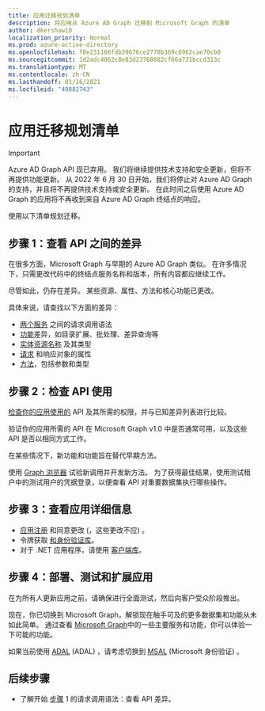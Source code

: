 ```yaml
---
title: 应用迁移规划清单
description: 将应用从 Azure AD Graph 迁移到 Microsoft Graph 的清单
author: dkershaw10
localization_priority: Normal
ms.prod: azure-active-directory
ms.openlocfilehash: f8e231166fdb39676ce2778b369c6962cae70cb0
ms.sourcegitcommit: 1d2adc4062c8e83d23768682cf66a731bccd313c
ms.translationtype: MT
ms.contentlocale: zh-CN
ms.lasthandoff: 01/16/2021
ms.locfileid: "49882743"
---
```

# <a name="app-migration-planning-checklist"></a>应用迁移规划清单

> [!Important]
> Azure AD Graph API 现已弃用。 我们将继续提供技术支持和安全更新，但将不再提供功能更新。
> 从 2022 年 6 月 30 日开始，我们将停止对 Azure AD Graph 的支持，并且将不再提供技术支持或安全更新。 在此时间之后使用 Azure AD Graph 的应用将不再收到来自 Azure AD Graph 终结点的响应。

使用以下清单规划迁移。

## <a name="step-1-review-the-differences-between-the-apis"></a>步骤 1：查看 API 之间的差异

在很多方面，Microsoft Graph 与早期的 Azure AD Graph 类似。 在许多情况下，只需更改代码中的终结点服务名称和版本，所有内容都应继续工作。

尽管如此，仍存在差异。 某些资源、属性、方法和核心功能已更改。

具体来说，请查找以下方面的差异：

- [两个服务](migrate-azure-ad-graph-request-differences.md) 之间的请求调用语法
- [功能](migrate-azure-ad-graph-feature-differences.md)差异，如目录扩展、批处理、差异查询等
- [实体资源名称](migrate-azure-ad-graph-resource-differences.md) 及其类型
- [请求](migrate-azure-ad-graph-property-differences.md) 和响应对象的属性
- [方法](migrate-azure-ad-graph-method-differences.md)，包括参数和类型

## <a name="step-2-examine-api-use"></a>步骤 2：检查 API 使用

[检查你的应用使用的](migrate-azure-ad-graph-audit-api-use.md) API 及其所需的权限，并与已知差异列表进行比较。  

验证你的应用所需的 API 在 Microsoft Graph v1.0 中是否通常可用，以及这些 API 是否以相同方式工作。

在某些情况下，新功能和功能旨在替代早期方法。

使用 [Graph 浏览器](https://aka.ms/ge) 试验新调用并开发新方法。 为了获得最佳结果，使用测试租户中的测试用户的凭据登录，以便查看 API 对重要数据集执行哪些操作。

## <a name="step-3-review-app-details"></a>步骤 3：查看应用详细信息

- [应用注册](migrate-azure-ad-graph-app-registration.md) 和同意更改 (，这些更改不应) 。
- 令牌获取 [和身份验证库](migrate-azure-ad-graph-authentication-library.md)。
- 对于 .NET 应用程序，请使用 [客户端库](migrate-azure-ad-graph-client-libraries.md)。

## <a name="step-4-deploy-test-and-extend-your-app"></a>步骤 4：部署、测试和扩展应用

在为所有人更新应用之前，请确保进行全面测试，然后向客户受众阶段推出。

现在，你已切换到 Microsoft Graph，解锁现在触手可及的更多数据集和功能从未如此简单。 通过查看 [Microsoft Graph](./overview-major-services.md)中的一些主要服务和功能，你可以体验一下可能的功能。

如果当前使用 [ADAL](/azure/active-directory/develop/active-directory-authentication-libraries) (ADAL) ，请考虑切换到 [MSAL](/azure/active-directory/develop/reference-v2-libraries) (Microsoft 身份验证) 。

## <a name="next-steps"></a>后续步骤

- 了解开始 [步骤](migrate-azure-ad-graph-request-differences.md) 1 的请求调用语法：查看 API 差异。